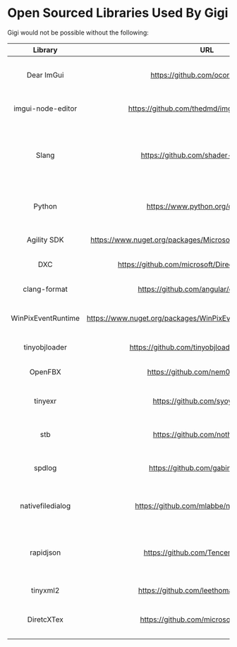 # Open Sourced Libraries Used By Gigi

Gigi would not be possible without the following:

Library | URL | Use |
:-----:|:------:|:--------:
Dear ImGui | https://github.com/ocornut/imgui/ | The backbone of the editor and viewer.
imgui-node-editor | https://github.com/thedmd/imgui-node-editor/ | The DAG editor in the editor.
Slang | https://github.com/shader-slang/slang/ | A superset of HLSL that can compile to plain HLSL. Used by AutoDiff test.
Python | https://www.python.org/downloads/ | Makes viewer scriptable / automatable.
Agility SDK | https://www.nuget.org/packages/Microsoft.Direct3D.D3D12/1.614.0/ | Latest version of directx.
DXC | https://github.com/microsoft/DirectXShaderCompiler/ | DX Shader Compiler.
clang-format | https://github.com/angular/clang-format/ | Automatic formatting of code.
WinPixEventRuntime | https://www.nuget.org/packages/WinPixEventRuntime/1.0.240308001/ | For pix captures from viewer.
tinyobjloader | https://github.com/tinyobjloader/tinyobjloader/ | Load .obj model files in viewer.
OpenFBX | https://github.com/nem0/OpenFBX/ | For loading FBX model.
tinyexr | https://github.com/syoyo/tinyexr | Load HDR .exr image files in viewer.
stb | https://github.com/nothings/stb/ | read and write png, jpg, etc.
spdlog | https://github.com/gabime/spdlog/ | Prettier output for the compiler.
nativefiledialog | https://github.com/mlabbe/nativefiledialog/ | For opening native file selection windows.
rapidjson | https://github.com/Tencent/rapidjson/ | Read/write json files. Nearly every data file is stored as json.
tinyxml2 | https://github.com/leethomason/tinyxml2 | Read/write xml files.
DiretcXTex | https://github.com/microsoft/DirectXTex | Load, encode and decode dds files.